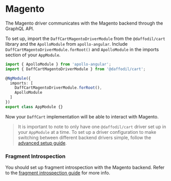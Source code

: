 # Magento

The Magento driver communicates with the Magento backend through the GraphQL API.

To set up, import the `DaffCartMagentoDriverModule` from the `@daffodil/cart` library and the `ApolloModule` from `apollo-angular`.
 Include `DaffCartMagentoDriverModule.forRoot()` and `ApolloModule` in the imports section of your `AppModule`.

```typescript
import { ApolloModule } from 'apollo-angular';
import { DaffCartMagentoDriverModule } from '@daffodil/cart';

@NgModule({
  imports: [
    DaffCartMagentoDriverModule.forRoot(),
    ApolloModule
  ]
})
export class AppModule {}
```

Now your `DaffCart` implementation will be able to interact with Magento.

> It is important to note to only have one `@daffodil/cart` driver set up in your `AppModule` at a time. To set up a driver configuration to make switching between different backend drivers simple, follow the [advanced setup guide](). <!-- TODO: add multiple drivers guide -->

### Fragment Introspection

You should set up fragment introspection with the Magento backend. Refer to the [fragment introspection guide](../../../../tools/builders/guides/fragment-introspection.md) for more info.

